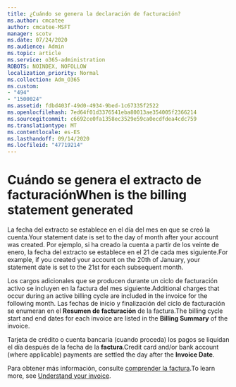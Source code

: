 ```yaml
---
title: ¿Cuándo se genera la declaración de facturación?
ms.author: cmcatee
author: cmcatee-MSFT
manager: scotv
ms.date: 07/24/2020
ms.audience: Admin
ms.topic: article
ms.service: o365-administration
ROBOTS: NOINDEX, NOFOLLOW
localization_priority: Normal
ms.collection: Adm_O365
ms.custom:
- "494"
- "1500024"
ms.assetid: fdbd403f-49d0-4934-9bed-1c67335f2522
ms.openlocfilehash: 7ed64f01d3376541eba80013ae354005f2366214
ms.sourcegitcommit: c6692ce0fa1358ec3529e59ca0ecdfdea4cdc759
ms.translationtype: MT
ms.contentlocale: es-ES
ms.lasthandoff: 09/14/2020
ms.locfileid: "47719214"
---
```

# <a name="when-is-the-billing-statement-generated"></a><span data-ttu-id="66587-102">Cuándo se genera el extracto de facturación</span><span class="sxs-lookup"><span data-stu-id="66587-102">When is the billing statement generated</span></span>

<span data-ttu-id="66587-103">La fecha del extracto se establece en el día del mes en que se creó la cuenta.</span><span class="sxs-lookup"><span data-stu-id="66587-103">Your statement date is set to the day of month after your account was created.</span></span> <span data-ttu-id="66587-104">Por ejemplo, si ha creado la cuenta a partir de los veinte de enero, la fecha del extracto se establece en el 21 de cada mes siguiente.</span><span class="sxs-lookup"><span data-stu-id="66587-104">For example, if you created your account on the 20th of January, your statement date is set to the 21st for each subsequent month.</span></span>

<span data-ttu-id="66587-105">Los cargos adicionales que se producen durante un ciclo de facturación activo se incluyen en la factura del mes siguiente.</span><span class="sxs-lookup"><span data-stu-id="66587-105">Additional charges that occur during an active billing cycle are included in the invoice for the following month.</span></span> <span data-ttu-id="66587-106">Las fechas de inicio y finalización del ciclo de facturación se enumeran en el **Resumen de facturación** de la factura.</span><span class="sxs-lookup"><span data-stu-id="66587-106">The billing cycle start and end dates for each invoice are listed in the **Billing Summary** of the invoice.</span></span>

<span data-ttu-id="66587-107">Tarjeta de crédito o cuenta bancaria (cuando proceda) los pagos se liquidan el día después de la fecha de la **factura**.</span><span class="sxs-lookup"><span data-stu-id="66587-107">Credit card and/or bank account (where applicable) payments are settled the day after the **Invoice Date**.</span></span>
  
<span data-ttu-id="66587-108">Para obtener más información, consulte [comprender la factura](https://docs.microsoft.com/microsoft-365/commerce/billing-and-payments/understand-your-invoice2).</span><span class="sxs-lookup"><span data-stu-id="66587-108">To learn more, see [Understand your invoice](https://docs.microsoft.com/microsoft-365/commerce/billing-and-payments/understand-your-invoice2).</span></span>